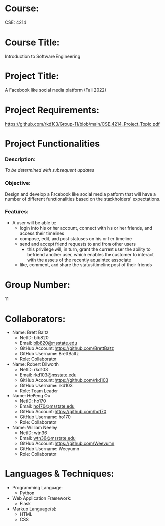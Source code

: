 # Course: #
CSE: 4214

# Course Title: #
Introduction to Software Engineering

# Project Title: #
A Facebook like social media platform (Fall 2022)

# Project Requirements: #
https://github.com/rkd103/Group-11/blob/main/CSE_4214_Project_Topic.pdf

# Project Functionalities #
### Description: ###
_To be determined with subsequent updates_
### Objective: ###
Design and develop a Facebook like social media platform that will have a number of different functionalities based on the stackholders' expectations.
### Features: ###
* A user will be able to:
  * login into his or her account, connect with his or her friends, and access their timelines
  * compose, edit, and post statuses on his or her timeline
  * send and accept friend requests to and from other users
    * this privilege will, in turn, grant the current user the ability to befriend another user, which enables the customer to interact with the assets of the recently aquainted associate
  * like, comment, and share the status/timeline post of their friends

# Group Number: #
11

# Collaborators: #
* Name: Brett Baltz
  * NetID: blb820
  * Email: blb820@msstate.edu
  * GitHub Account: https://github.com/BrettBaltz
  * GitHub Username: BrettBaltz
  * Role: Collaborator
* Name: Robert Dilworth
  * NetID: rkd103
  * Email: rkd103@msstate.edu
  * GitHub Account: https://github.com/rkd103
  * GitHub Username: rkd103
  * Role: Team Leader
* Name: HeFeng Ou
  * NetID: ho170
  * Email: ho170@msstate.edu
  * GitHub Account: https://github.com/ho170
  * GitHub Username: ho170
  * Role: Collaborator
* Name: William Neeley
  * NetID: wtn36
  * Email: wtn36@msstate.edu
  * GitHub Account: https://github.com/Weeyumn
  * GitHub Username: Weeyumn
  * Role: Collaborator

# Languages & Techniques: #
* Programming Language: 
  * Python
* Web Application Framework:
  * Flask
* Markup Language(s): 
  * HTML
  * CSS 




